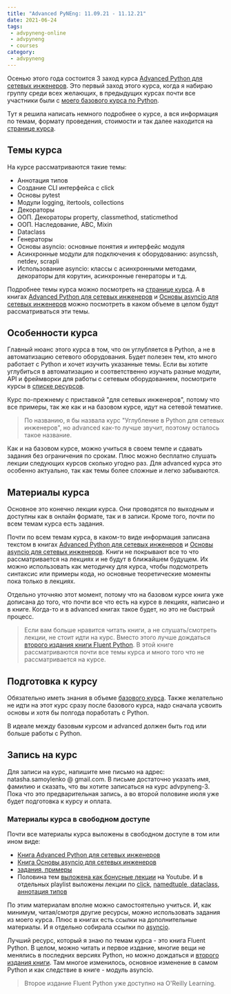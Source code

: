 ```yaml
---
title: "Advanced PyNEng: 11.09.21 - 11.12.21"
date: 2021-06-24
tags:
 - advpyneng-online
 - advpyneng
 - courses
category:
 - advpyneng
---
```


Осенью этого года состоится 3 заход курса [Advanced Python для сетевых инженеров](https://natenka.github.io/advanced-pyneng-online/).
Это первый заход этого курса, когда я набираю группу среди всех желающих,
в предыдущих курсах почти все участники были с [моего базового курса по Python](https://natenka.github.io/pyneng-online/).

Тут я решила написать немного подробнее о курсе, а вся информация по темам,
формату проведения, стоимости и так далее находится на [странице курса](https://natenka.github.io/advanced-pyneng-online/).


## Темы курса

На курсе рассматриваются такие темы:

* Аннотация типов
* Создание CLI интерфейса с click
* Основы pytest
* Модули logging, itertools, collections
* Декораторы
* ООП. Декораторы property, classmethod, staticmethod
* ООП. Наследование, ABC, Mixin
* Dataclass
* Генераторы
* Основы asyncio: основные понятия и интерфейс модуля
* Асинхронные модули для подключения к оборудованию: asyncssh, netdev, scrapli
* Использование asyncio: классы с асинхронными методами, декораторы для корутин, асинхронные генераторы и т.д.

Подробнее темы курса можно посмотреть на [странице курса](https://natenka.github.io/advanced-pyneng-online/).
А в книгах [Advanced Python для сетевых инженеров](https://advpyneng.readthedocs.io/ru/latest/) и
[Основы asyncio для сетевых инженеров](https://asyncpyneng.readthedocs.io/ru/latest/index.html) можно посмотреть
в каком объеме в целом будут рассматриваться эти темы.

## Особенности курса

Главный нюанс этого курса в том, что он углубляется в Python, а не
в автоматизацию сетевого оборудования. Будет полезен тем, кто много
работает с Python и хочет изучить указанные темы. Если вы хотите
углубиться в автоматизацию и соответственно изучать разные модули,
API и фреймворки для работы с сетевым оборудованием, посмотрите
курсы в [списке ресурсов](https://natenka.github.io/pyneng-resources/).

Курс по-прежнему с приставкой "для сетевых инженеров", потому что все примеры,
так же как и на базовом курсе, идут на сетевой тематике.

> По названию, я бы назвала курс "Углубление в Python для сетевых инженеров", но
> advanced как-то лучше звучит, поэтому осталось такое название.

Как и на базовом курсе, можно учиться в своем темпе и сдавать задания без ограничения по срокам.
Плюс можно бесплатно слушать лекции следующих курсов сколько угодно раз.
Для advanced курса это особенно актуально, так как темы более сложные и легко забываются.

## Материалы курса

Основное это конечно лекции курса. Они проводятся по выходным и доступны как в онлайн формате,
так и в записи. Кроме того, почти по всем темам курса есть задания.

Почти по всем темам курса, в каком-то виде информация записана текстом в книгах
[Advanced Python для сетевых инженеров](https://advpyneng.readthedocs.io/ru/latest/) и
[Основы asyncio для сетевых инженеров](https://asyncpyneng.readthedocs.io/ru/latest/index.html).
Книги не покрывают все то что рассматривается на лекциях и не будут в ближайшем будущем.
Их можно использовать как методичку для курса, чтобы подсмотреть синтаксис или примеры кода,
но основные теоретические моменты пока только в лекциях.

Отдельно уточняю этот момент, потому что на базовом курсе книга уже дописана до того,
что почти все что есть на курсе в лекциях, написано и в книге. Когда-то и в advanced книгах такое будет,
но это не быстрый процесс.

> Если вам больше нравится читать книги, а не слушать/смотреть лекции, не стоит идти на курс.
> Вместо этого лучше дождаться [второго издания книги Fluent Python](https://www.amazon.com/Fluent-Python-Concise-Effective-Programming/dp/1492056359/).
> В этой книге рассматриваются почти все темы курса и много того что не рассматривается на курсе.

## Подготовка к курсу

Обязательно иметь знания в объеме [базового курса](https://natenka.github.io/pyneng-online/).
Также желательно не идти на этот курс сразу после базового курса, надо сначала усвоить основы
и хотя бы полгода поработать с Python.

В идеале между базовым курсом и advanced должен быть год или больше работы с Python.

## Запись на курс

Для записи на курс, напишите мне письмо на адрес: natasha.samoylenko @ gmail.com.
В письме достаточно указать имя, фамилию и сказать, что вы хотите записаться на курс advpyneng-3.
Пока что это предварительная запись, а во второй половине июля уже будет подготовка к курсу и оплата.

### Материалы курса в свободном доступе

Почти все материалы курса выложены в свободном доступе в том или ином виде:

* [Книга Advanced Python для сетевых инженеров](https://advpyneng.readthedocs.io/)
* [Книга Основы asyncio для сетевых инженеров](https://asyncpyneng.readthedocs.io/ru/latest/)
* [задания, примеры](https://github.com/natenka/advpyneng-examples-exercises)
* Половина тем [выложена как бонусные лекции](https://www.youtube.com/playlist?list=PLah0HUih_ZRmiZjBaTcECszqlRM8LlahR) на Youtube.
  И в отдельных playlist выложены лекции по [click](https://www.youtube.com/playlist?list=PLah0HUih_ZRkrS43bjaC8hxwQjcCZhNiM),
  [namedtuple, dataclass](https://youtube.com/playlist?list=PLah0HUih_ZRnyfizwF6clCjbW8tyUC-Z4), [аннотация типов](https://youtube.com/playlist?list=PLah0HUih_ZRlrzKmbAwxyitvmXjCN4BM9)


По этим материалам вполне можно самостоятельно учиться. И, как минимум, читая/смотря другие ресурсы,
можно использовать задания из моего курса.
Плюс в книгах есть ссылки на дополнительные материалы. И я отдельно собирала ссылки по [asyncio](https://natenka.github.io/pyneng/asyncio-links/).

Лучший ресурс, который я знаю по темам курса - это книга Fluent Python. В целом, можно читать и первое издание,
многие вещи не менялись в последних версиях Python, но можно дождаться и [второго издания книги](https://www.amazon.com/Fluent-Python-Concise-Effective-Programming/dp/1492056359/).
Там многое изменилось, основное изменение в самом Python и как следствие в книге - модуль asyncio.

> Второе издание Fluent Python уже доступно на O'Reilly Learning.

